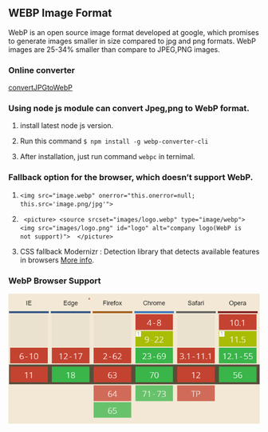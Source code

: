 ## WEBP Image Format
WebP is an open source image format developed at google, which promises to generate images smaller in size compared to jpg and png formats.
WebP images are 25-34% smaller than compare to JPEG,PNG images.

### Online converter 

   [convertJPGtoWebP](https://convertio.co/jpg-webp/)

### Using node js module can convert Jpeg,png to WebP format.

   1) install latest node js version. 
   
   2) Run this command ```$ npm install -g webp-converter-cli ```

   3) After installation, just run command ```webpc``` in ternimal.

### Fallback option for the browser, which doesn’t support WebP.

   1) ```<img src="image.webp" onerror="this.onerror=null; this.src='image.png/jpg'">```

   2) ``` <picture> <source srcset="images/logo.webp" type="image/webp">  <img src="images/logo.png" id="logo" alt="company logo(WebP is         not support)">  </picture>```
   
   3) CSS fallback 
      Modernizr : Detection library that detects available features in browsers
      [More info](https://css-tricks.com/using-webp-images/).

### WebP Browser Support
   
   ![Kiku](WebpBrowserSupport.PNG) 
